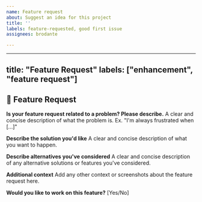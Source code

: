 ```yaml
---
name: Feature request
about: Suggest an idea for this project
title: ''
labels: feature-requested, good first issue
assignees: brodante

---
```


---
title: "Feature Request"
labels: ["enhancement", "feature request"]
---

## 🚀 Feature Request

**Is your feature request related to a problem? Please describe.**
A clear and concise description of what the problem is. Ex. "I'm always frustrated when [...]"

**Describe the solution you'd like**
A clear and concise description of what you want to happen.

**Describe alternatives you've considered**
A clear and concise description of any alternative solutions or features you've considered.

**Additional context**
Add any other context or screenshots about the feature request here.

**Would you like to work on this feature?**
[Yes/No]
